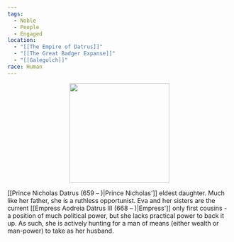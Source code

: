 ```yaml
---
tags:
  - Noble
  - People
  - Engaged
location:
  - "[[The Empire of Datrus]]"
  - "[[The Great Badger Expanse]]"
  - "[[Galegulch]]"
race: Human
---
```

<p style="text-align:center;"><img src="https://foundry-vtt-kb.s3.us-east-2.amazonaws.com/Images/Tokens/NPCs/Nobles/Countess%20Eva%20IV.png" width="225" height="225"></p>

[[Prince Nicholas Datrus (659 – )|Prince Nicholas']] eldest daughter. Much like her father, she is a ruthless opportunist. Eva and her sisters are the current [[Empress Aodreia Datrus Ⅲ (668 – )|Empress']] only first cousins - a position of much political power, but she lacks practical power to back it up. As such, she is actively hunting for a man of means (either wealth or man-power) to take as her husband.
